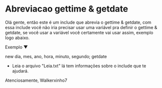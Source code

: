 # Abreviacao gettime & getdate

Olá gente, então este é um include que abrevia o gettime & getdate, com essa include você não
iria precisar usar uma variável pra definir o gettime & getdate, se você usar a variável você
certamente vai usar assim, exemplo logo abaixo.

Exemplo ▼

new dia, mes, ano, hora, minuto, segundo;
getdate

* Leia o arquivo "Leia.txt" lá tem informações sobre o include que te ajudará.

Atenciosamente, Walkerxinho7
